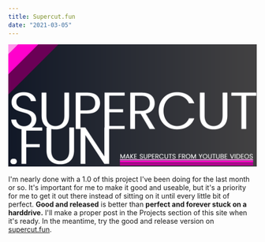 ```yaml
---
title: Supercut.fun
date: "2021-03-05"
---
```


![second try](/images/uploads/supercutposter.png "The brand image for supercut.fun")

I'm nearly done with a 1.0 of this project I've been doing for the last month or so. It's important for me to make it good and useable, but it's a priority for me to get it out there instead of sitting on it until every little bit of perfect. **Good and released** is better than **perfect and forever stuck on a harddrive.** I'll make a proper post in the Projects section of this site when it's ready. In the meantime, try the good and release version on [supercut.fun](https://supercut.fun).
